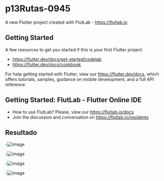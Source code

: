 # p13Rutas-0945

A new Flutter project created with FlutLab - https://flutlab.io

## Getting Started

A few resources to get you started if this is your first Flutter project:

- https://flutter.dev/docs/get-started/codelab
- https://flutter.dev/docs/cookbook

For help getting started with Flutter, view our
https://flutter.dev/docs, which offers tutorials,
samples, guidance on mobile development, and a full API reference.

## Getting Started: FlutLab - Flutter Online IDE

- How to use FlutLab? Please, view our https://flutlab.io/docs
- Join the discussion and conversation on https://flutlab.io/residents


## Resultado

-![image](https://github.com/JazLopezMartinez/Act15_RutaV2_0495/assets/143547919/65d9b5fe-cdc4-45a1-90bf-72406e4956d4)

-![image](https://github.com/JazLopezMartinez/Act15_RutaV2_0495/assets/143547919/c0138e67-f220-4898-88a8-9002d5ac3c7a)

-![image](https://github.com/JazLopezMartinez/Act15_RutaV2_0495/assets/143547919/c2e9c8f8-63ab-47d7-80a7-dc3976616cfb)

-![image](https://github.com/JazLopezMartinez/Act15_RutaV2_0495/assets/143547919/8ad80a78-7d09-4a57-978d-da82dcf27418)

